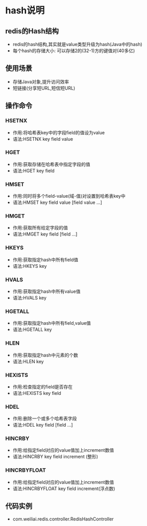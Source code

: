 # hash说明
## redis的Hash结构

- redis的hash结构,其实就是value类型升级为hash(Java中的hash)
- 每个hash的存储大小: 可以存储2的(32-1)方的键值对(40多亿)

## 使用场景
- 存储Java对象,提升访问效率
- 短链接(分享短URL,短信短URL)

## 操作命令
### HSETNX
- 作用:将哈希表key中的字段field的值设为value
- 语法:HSETNX key field value

### HGET
- 作用:获取存储在哈希表中指定字段的值
- 语法:HGET key field

### HMSET
- 作用:同时将多个field-value(域-值)对设置到哈希表key中
- 语法:HMSET key field value [field value ...]

### HMGET
- 作用:获取所有给定字段的值
- 语法:HMGET key field [field ...]

### HKEYS
- 作用:获取指定hash中所有field值
- 语法:HKEYS key

### HVALS
- 作用:获取指定hash中所有value值
- 语法:HVALS key

### HGETALL
- 作用:获取指定hash中所有field,value值
- 语法:HGETALL key

### HLEN
- 作用:获取指定hash中元素的个数
- 语法:HLEN key

### HEXISTS
- 作用:检查指定的field是否存在
- 语法:HEXISTS key field

### HDEL
- 作用:删除一个或多个哈希表字段
- 语法:HDEL key field [field ...]

### HINCRBY
- 作用:给指定field对应的value值加上increment数值
- 语法:HINCRBY key field increment (整形)

### HINCRBYFLOAT
- 作用:给指定field对应的value值加上increment数值
- 语法:HINCRBYFLOAT key field increment(浮点数)

## 代码实例
- com.weiliai.redis.controller.RedisHashController